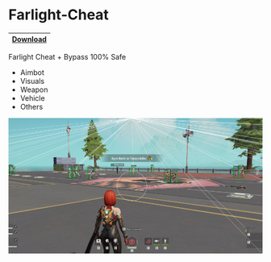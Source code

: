 # Farlight-Cheat
|[Download]([https://discord.gg/uHdQeAG2nT])
|:------------- |
Farlight Cheat + Bypass 100% Safe
- Aimbot
- Visuals
- Weapon
- Vehicle
- Others

![image](https://raw.githubusercontent.com/expmodsx/Farlight-Cheat/main/files/image.png)
